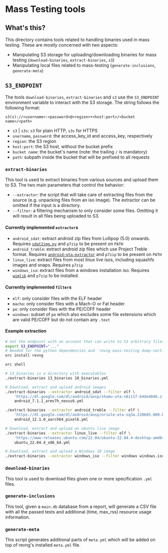 # Mass Testing tools

## What's this?

This directory contains tools related to handling binaries used in mass
testing. These are mostly concerned with two aspects:
* Manipulating S3 storage for uploading/downloading binaries for mass testing
  (`download-binaries`, `extract-binaries`, `s3`)
* Manipulating local files related to mass-testing (`generate-inclusions`,
  `generate-meta`)

## `S3_ENDPOINT`

The tools `download-binaries`, `extract-binaries` and `s3` use the
`S3_ENDPOINT` environment variable to interact with the S3 storage. The string
follows the following format:

```
s3(s)://<username>:<password>@<region>+<host:port>/<bucket name>/<path>
```

* `s3` | `s3s`: `s3` for plain HTTP, `s3s` for HTTPS
* `username`, `password`: the access_key_id and access_key, respectively
* `region`: the S3 region
* `host:port`: the S3 host, without the bucket prefix
* `bucket name`: the bucket's name (note: the trailing `/` is mandatory)
* `path`: subpath inside the bucket that will be prefixed to all requests

### `extract-binaries`

This tool is used to extract binaries from various sources and upload them to S3.
The two main parameters that control the behavior:
* `--extractor`: the script that will take care of extracting files from the
  source (e.g. unpacking files from an iso image). The extractor can be omitted
  if the input is a directory.
* `--filter`: a filtering mechanism to only consider some files. Omitting it
  will result in all files being uploaded to S3.

#### Currently implemented `extractor`s

* `android_sdat`: extract android zip files from Lollipop (5.0) onwards.
  Requires [`sdat2img.py`](https://github.com/xpirt/sdat2img) and `p7zip` to
  be present on `PATH`
* `android_treble`: extract android zip files which use Project Treble format.
  Requires [`android-ota-extractor`](https://github.com/tobyxdd/android-ota-payload-extractor)
  and `p7zip` to be present on `PATH`
* `linux_live`: extract files from most linux live isos, including squashfs images and snaps.
  Requires `p7zip`
* `windows_iso`: extract files from a windows installation iso. Requires
  [`wimlib`](https://wimlib.net/) and `p7zip` to be installed.

#### Currently implemented `filter`s

* `elf`: only consider files with the ELF header
* `macho`: only consider files with a Mach-O or Fat header
* `pe`: only consider files with the PE/COFF header
* `windows`: subset of `pe` which also excludes some file extensions which are
  valid PE/COFF but do not contain any `.text`

#### Example extraction

```bash
# Set the endpoint with an account that can write to S3 arbitrary files
export S3_ENDPOINT="..."
# Needed for the python dependencies and `revng mass-testing dump-sections`
orc install revng

orc shell

# 13_binaries is a directory with executables
./extract-binaries 13_binaries 10_binaries.yml

# Download, extract and upload android images
./extract-binaries --extractor android_sdat --filter elf \
    'https://dl.google.com/dl/android/aosp/shamu-ota-n8i11f-b4de4046.zip' \
    android_7.1.1_armv7h_nexus6.yml

./extract-binaries --extractor android_treble --filter elf \
    'https://dl.google.com/dl/android/aosp/oriole-ota-sq3a.220605.009.b1-e5bb789d.zip' \
    android_12.1.0_aarch64_pixel6.yml

# Download, extract and upload an ubuntu live image
./extract-binaries --extractor linux_live --filter elf \
    'https://www.releases.ubuntu.com/22.04/ubuntu-22.04.4-desktop-amd64.iso' \
    ubuntu_22.04.4_x86_64.yml

# Download, extract and upload a Windows 10 image
./extract-binaries --extractor windows_iso --filter windows windows.iso win10.yml
```

### `download-binaries`

This tool is used to download files given one or more specification `.yml` files.

### `generate-inclusions`

This tool, given a `main.db` database from a report, will generate a CSV file
with all the passed tests and additional (time, max_rss) resource usage
information.

### `generate-meta`

This script generates additional parts of `meta.yml` which will be added on top
of revng's installed `meta.yml` file.
